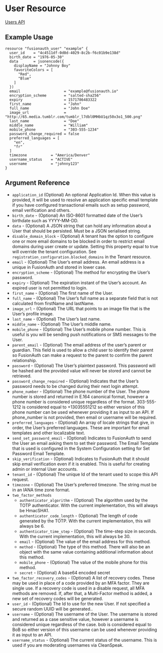 # User Resource

[Users API](https://fusionauth.io/docs/v1/tech/apis/users)

## Example Usage

```hcl
resource "fusionauth_user" "example" {
  user_id    = "4c4511df-0d0d-4029-8c2b-f6c01b9e138d"
  birth_date = "1976-05-30"
  data       = jsonencode({
    displayName = "Johnny Boy"
    favoriteColors = [
      "Red",
      "Blue"
    ]
  })
  email                    = "example@fusionauth.io"
  encryption_scheme        = "salted-sha256"
  expiry                   = 1571786483322
  first_name               = "John"
  full_name                = "John Doe"
  image_url                = "http://65.media.tumblr.com/tumblr_l7dbl0MHbU1qz50x3o1_500.png"
  last_name                = "Doe"
  middle_name              = "William"
  mobile_phone             = "303-555-1234"
  password_change_required = false
  preferred_languages = [
    "en",
    "fr"
  ]
  timezone           = "America/Denver"
  username_status    = "ACTIVE"
  username           = "johnny123"
}
```

## Argument Reference

* `application_id` (Optional) An optional Application Id. When this value is provided, it will be used to resolve an application specific email template if you have configured transactional emails such as setup password, email verification and others.
* `birth_date` - (Optional) An ISO-8601 formatted date of the User’s birthdate such as YYYY-MM-DD.
* `data` - (Optional) A JSON string that can hold any information about a User that should be persisted. Must be a JSON serialised string.
* `disable_domain_block` - (Optional) A tenant has the option to configure one or more email domains to be blocked in order to restrict email domains during user create or update. Setting this property equal to true will override the tenant configuration. See `registration_configuration.blocked_domains` in the Tenant resource.
* `email` - (Optional) The User’s email address. An email address is a unique in FusionAuth and stored in lower case.
* `encryption_scheme` - (Optional) The method for encrypting the User’s password.
* `expiry` - (Optional) The expiration instant of the User’s account. An expired user is not permitted to login.
* `first_name` - (Optional) The first name of the User.
* `full_name` - (Optional) The User’s full name as a separate field that is not calculated from firstName and lastName.
* `image_url` - (Optional) The URL that points to an image file that is the User’s profile image.
* `last_name` - (Optional) The User’s last name.
* `middle_name` - (Optional) The User’s middle name.
* `mobile_phone` - (Optional) The User’s mobile phone number. This is useful is you will be sending push notifications or SMS messages to the User.
* `parent_email` - (Optional) The email address of the user’s parent or guardian. This field is used to allow a child user to identify their parent so FusionAuth can make a request to the parent to confirm the parent relationship.
* `password` - (Optional) The User’s plaintext password. This password will be hashed and the provided value will never be stored and cannot be retrieved.
* `password_change_required` - (Optional) Indicates that the User’s password needs to be changed during their next login attempt.
* `phone_number` - (Optional) The phone number of the User. The phone number is stored and returned in E.164 canonical format, however a phone number is considered unique regardless of the format. 303-555-1212 is considered equal to +13035551212 so either version of this phone number can be used whenever providing it as input to an API. If phone_number is not provided, then email or username will be required.
* `preferred_languages` - (Optional) An array of locale strings that give, in order, the User’s preferred languages. These are important for email templates and other localizable text.
* `send_set_password_email` - (Optional) Indicates to FusionAuth to send the User an email asking them to set their password. The Email Template that is used is configured in the System Configuration setting for Set Password Email Template.
* `skip_verification` - (Optional) Indicates to FusionAuth that it should skip email verification even if it is enabled. This is useful for creating admin or internal User accounts.
* `tenant_id` - (Optional) The unique Id of the tenant used to scope this API request.
* `timezone` - (Optional) The User’s preferred timezone. The string must be in an IANA time zone format.
* `two_factor_methods`
  * `authenticator_algorithm` - (Optional) The algorithm used by the TOTP authenticator. With the current implementation, this will always be HmacSHA1.
  * `authenticator_code_length` - (Optional) The length of code generated by the TOTP. With the current implementation, this will always be 6.
  * `authenticator_time_step` - (Optional) The time-step size in seconds. With the current implementation, this will always be 30.
  * `email` - (Optional) The value of the email address for this method.
  * `method` - (Optional) The type of this method. There will also be an object with the same value containing additional information about this method.
  * `mobile_phone` - (Optional) The value of the mobile phone for this method.
  * `secret` - (Optional) A base64 encoded secret
* `two_factor_recovery_codes` - (Optional) A list of recovery codes. These may be used in place of a code provided by an MFA factor. They are single use. If a recovery code is used in a disable request, all MFA methods are removed. If, after that, a Multi-Factor method is added, a new set of recovery codes will be generated.
* `user_id` - (Optional) The Id to use for the new User. If not specified a secure random UUID will be generated..
* `username` - (Optional) The username of the User. The username is stored and returned as a case sensitive value, however a username is considered unique regardless of the case. bob is considered equal to BoB so either version of this username can be used whenever providing it as input to an API.
* `username_status` - (Optional) The current status of the username. This is used if you are moderating usernames via CleanSpeak.
